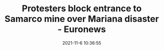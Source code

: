 ---
"title": "Protesters block entrance to Samarco mine over Mariana disaster - Euronews"
"date": "2021-11-6 10:36:55"
"feed_name": "GOOGLENEWSMINING"
"feed_website": "https://news.google.com/search?q=mining%2Bincident&hl=en-US&gl=US&ceid=US:en"
"feed_rss": "https://news.google.com/rss/search?q=mining%2Bincident&hl=en-US&gl=US&ceid=US:en"
"link": "https://www.euronews.com/2021/11/06/us-samarco-disaster"
"source": "{'href': 'https://www.euronews.com', 'title': 'Euronews'}"
"file": "_posts/2021-1-1-99a2d6cbcd06cd5e65bb8f2d26305e2931bd1dcc.md"
"accident": "1"
"drilling": "1"
"dead": "0"
"injured": "0"
"arrested": "0"
"place": "unknown place"
"where": "unknown site"
"causes": "unknown"
"place_uri": "unknown place"
---